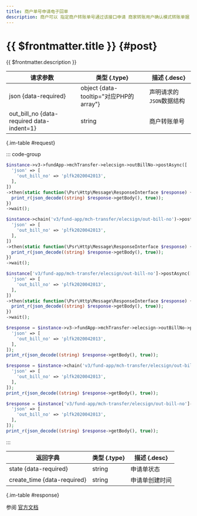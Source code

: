 ```yaml
---
title: 商户单号申请电子回单
description: 商户可以 指定商户转账单号通过该接口申请 商家转账用户确认模式转账单据 对应的电子回单。微信支付会在校验满足回单申请条件后受理回单的申请，商户后续可以通过电子回单查询接口查询回单处理进度。
---
```


# {{ $frontmatter.title }} {#post}

{{ $frontmatter.description }}

| 请求参数 | 类型 {.type} | 描述 {.desc}
| --- | --- | ---
| json {data-required} | object {data-tooltip="对应PHP的array"} | 声明请求的`JSON`数据结构
| out_bill_no {data-required data-indent=1} | string | 商户转账单号

{.im-table #request}

::: code-group

```php [异步纯链式]
$instance->v3->fundApp->mchTransfer->elecsign->outBillNo->postAsync([
  'json' => [
    'out_bill_no' => 'plfk2020042013',
  ],
])
->then(static function(\Psr\Http\Message\ResponseInterface $response) {
  print_r(json_decode((string) $response->getBody(), true));
})
->wait();
```

```php [异步声明式]
$instance->chain('v3/fund-app/mch-transfer/elecsign/out-bill-no')->postAsync([
  'json' => [
    'out_bill_no' => 'plfk2020042013',
  ],
])
->then(static function(\Psr\Http\Message\ResponseInterface $response) {
  print_r(json_decode((string) $response->getBody(), true));
})
->wait();
```

```php [异步属性式]
$instance['v3/fund-app/mch-transfer/elecsign/out-bill-no']->postAsync([
  'json' => [
    'out_bill_no' => 'plfk2020042013',
  ],
])
->then(static function(\Psr\Http\Message\ResponseInterface $response) {
  print_r(json_decode((string) $response->getBody(), true));
})
->wait();
```

```php [同步纯链式]
$response = $instance->v3->fundApp->mchTransfer->elecsign->outBillNo->post([
  'json' => [
    'out_bill_no' => 'plfk2020042013',
  ],
]);
print_r(json_decode((string) $response->getBody(), true));
```

```php [同步声明式]
$response = $instance->chain('v3/fund-app/mch-transfer/elecsign/out-bill-no')->post([
  'json' => [
    'out_bill_no' => 'plfk2020042013',
  ],
]);
print_r(json_decode((string) $response->getBody(), true));
```

```php [同步属性式]
$response = $instance['v3/fund-app/mch-transfer/elecsign/out-bill-no']->post([
  'json' => [
    'out_bill_no' => 'plfk2020042013',
  ],
]);
print_r(json_decode((string) $response->getBody(), true));
```

:::

| 返回字典 | 类型 {.type} | 描述 {.desc}
| --- | --- | ---
| state {data-required} | string | 申请单状态
| create_time {data-required} | string | 申请单创建时间

{.im-table #response}

参阅 [官方文档](https://pay.weixin.qq.com/docs/merchant/apis/mch-trans/elecsign/accept-elecsign-by-out-no.html)
